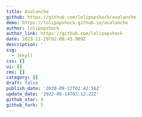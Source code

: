 ```yaml
---
title: Avalanche
github: https://github.com/lolipopshock/avalanche
demo: https://lolipopshock.github.io/avalanche
author: lolipopshock
author_link: https://github.com/lolipopshock
date: 2023-11-29T02:08:43.909Z
description: ''
ssg:
  - Jekyll
css: []
ui: []
cms: []
category: []
draft: false
publish_date: '2020-09-17T02:42:56Z'
update_date: '2022-06-14T03:12:22Z'
github_star: 4
github_fork: 5
---
```

